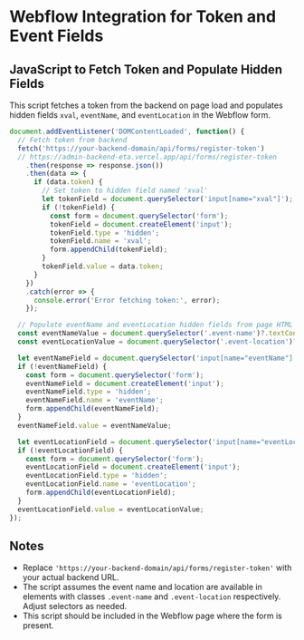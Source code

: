 # Webflow Integration for Token and Event Fields

## JavaScript to Fetch Token and Populate Hidden Fields

This script fetches a token from the backend on page load and populates hidden fields `xval`, `eventName`, and `eventLocation` in the Webflow form.

```javascript
document.addEventListener('DOMContentLoaded', function() {
  // Fetch token from backend
  fetch('https://your-backend-domain/api/forms/register-token')
  // https://admin-backend-eta.vercel.app/api/forms/register-token
    .then(response => response.json())
    .then(data => {
      if (data.token) {
        // Set token to hidden field named 'xval'
        let tokenField = document.querySelector('input[name="xval"]');
        if (!tokenField) {
          const form = document.querySelector('form');
          tokenField = document.createElement('input');
          tokenField.type = 'hidden';
          tokenField.name = 'xval';
          form.appendChild(tokenField);
        }
        tokenField.value = data.token;
      }
    })
    .catch(error => {
      console.error('Error fetching token:', error);
    });

  // Populate eventName and eventLocation hidden fields from page HTML
  const eventNameValue = document.querySelector('.event-name')?.textContent || '';
  const eventLocationValue = document.querySelector('.event-location')?.textContent || '';

  let eventNameField = document.querySelector('input[name="eventName"]');
  if (!eventNameField) {
    const form = document.querySelector('form');
    eventNameField = document.createElement('input');
    eventNameField.type = 'hidden';
    eventNameField.name = 'eventName';
    form.appendChild(eventNameField);
  }
  eventNameField.value = eventNameValue;

  let eventLocationField = document.querySelector('input[name="eventLocation"]');
  if (!eventLocationField) {
    const form = document.querySelector('form');
    eventLocationField = document.createElement('input');
    eventLocationField.type = 'hidden';
    eventLocationField.name = 'eventLocation';
    form.appendChild(eventLocationField);
  }
  eventLocationField.value = eventLocationValue;
});
```

## Notes

- Replace `'https://your-backend-domain/api/forms/register-token'` with your actual backend URL.
- The script assumes the event name and location are available in elements with classes `.event-name` and `.event-location` respectively. Adjust selectors as needed.
- This script should be included in the Webflow page where the form is present.
